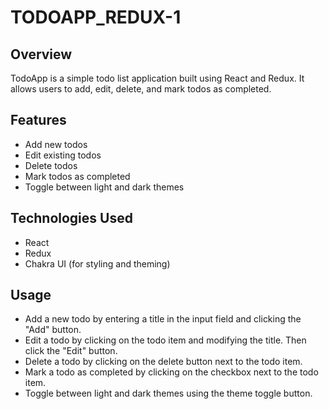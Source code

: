 # TODOAPP_REDUX-1

## Overview
TodoApp is a simple todo list application built using React and Redux. It allows users to add, edit, delete, and mark todos as completed.

## Features
- Add new todos
- Edit existing todos
- Delete todos
- Mark todos as completed
- Toggle between light and dark themes

## Technologies Used
- React
- Redux
- Chakra UI (for styling and theming)

## Usage
- Add a new todo by entering a title in the input field and clicking the "Add" button.
- Edit a todo by clicking on the todo item and modifying the title. Then click the "Edit" button.
- Delete a todo by clicking on the delete button next to the todo item.
- Mark a todo as completed by clicking on the checkbox next to the todo item.
- Toggle between light and dark themes using the theme toggle button.